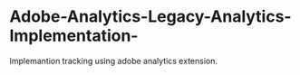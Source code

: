 # Adobe-Analytics-Legacy-Analytics-Implementation-
Implemantion tracking using adobe analytics extension.
